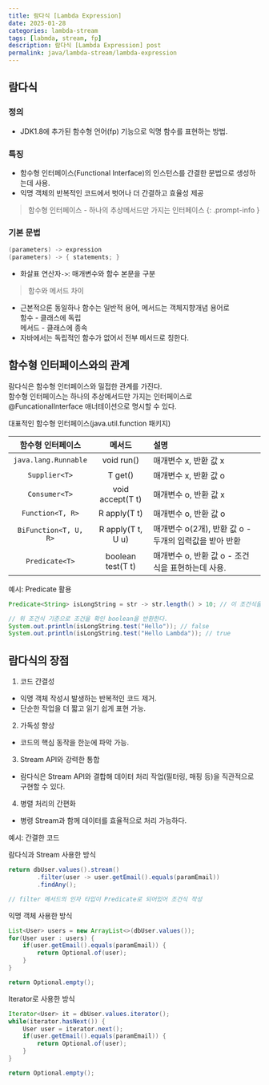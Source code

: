 ```yaml
---
title: 람다식 [Lambda Expression]
date: 2025-01-28
categories: lambda-stream
tags: [labmda, stream, fp]
description: 람다식 [Lambda Expression] post
permalink: java/lambda-stream/lambda-expression
---
```


## 람다식
### 정의
* JDK1.8에 추가된 함수형 언어(fp) 기능으로 익명 함수를 표현하는 방법.

### 특징
* 함수형 인터페이스(Functional Interface)의 인스턴스를 간결한 문법으로 생성하는데 사용.
* 익명 객체의 반복적인 코드에서 벗어나 더 간결하고 효율성 제공

> 함수형 인터페이스 - 하나의 추상메서드만 가지는 인터페이스
{: .prompt-info }

###  기본 문법
``` java
(parameters) -> expression
(parameters) -> { statements; }
```
* 화살표 연산자`->`: 매개변수와 함수 본문을 구분

> 함수와 메서드 차이
* 근본적으론 동일하나 함수는 일반적 용어, 메서드는 객체지향개념 용어로  
함수 - 클래스에 독립  
메서드 - 클래스에 종속
* 자바에서는 독립적인 함수가 없어서 전부 메서드로 칭한다.

## 함수형 인터페이스와의 관계

람다식은 함수형 인터페이스와 밀접한 관계를 가진다.  
함수형 인터페이스는 하나의 추상메서드만 가지는 인터페이스로  
@FuncationalInterface 애너테이션으로 명시할 수 있다.

대표적인 함수형 인터페이스(java.util.function 패키지)

| 함수형 인터페이스         | 메서드                  | 설명    |
| :---:                 | :---:                 | :---  |
| `java.lang.Runnable`  | void run()            | 매개변수 x, 반환 값 x |
| `Supplier<T>`         | T get()               | 매개변수 x, 반환 값 o |
| `Consumer<T>`         | void accept(T t)      | 매개변수 o, 반환 값 x |
| `Function<T, R>`      | R apply(T t)          | 매개변수 o, 반환 값 o |
| `BiFunction<T, U, R>` | R apply(T t, U u)     | 매개변수 o(2개), 반환 값 o - 두개의 입력값을 받아 반환|
| `Predicate<T>`        | boolean test(T t)     | 매개변수 o, 반환 값 o - 조건식을 표현하는데 사용.|

예시: Predicate 활용
``` java
Predicate<String> isLongString = str -> str.length() > 10; // 이 조건식을 변수에 대입한다.

// 위 조건식 기준으로 조건을 확인 boolean을 반환한다.
System.out.println(isLongString.test("Hello")); // false
System.out.println(isLongString.test("Hello Lambda")); // true
```

## 람다식의 장점
1. 코드 간결성
* 익명 객체 작성시 발생하는 반복적인 코드 제거.
* 단순한 작업을 더 짧고 읽기 쉽게 표현 가능.

2. 가독성 향상
* 코드의 핵심 동작을 한눈에 파악 가능.

3. Stream API와 강력한 통합
* 람다식은 Stream API와 결합해 데이터 처리 작업(필터링, 매핑 등)을 직관적으로 구현할 수 있다.

4. 병렬 처리의 간편화
* 병령 Stream과 함께 데이터를 효율적으로 처리 가능하다.

예시: 간결한 코드  

람다식과 Stream 사용한 방식
``` java
return dbUser.values().stream()
        .filter(user -> user.getEmail().equals(paramEmail))
        .findAny();

// filter 메서드의 인자 타입이 Predicate로 되어있어 조건식 작성
```

익명 객체 사용한 방식
``` java
List<User> users = new ArrayList<>(dbUser.values());
for(User user : users) {
    if(user.getEmail().equals(paramEmail)) {
        return Optional.of(user);
    }
}

return Optional.empty();
```

Iterator로 사용한 방식
``` java
Iterator<User> it = dbUser.values.iterator();
while(iterator.hasNext()) {
    User user = iterator.next();
    if(user.getEmail().equals(paramEmail)) {
        return Optional.of(user);
    }
}

return Optional.empty();
```
